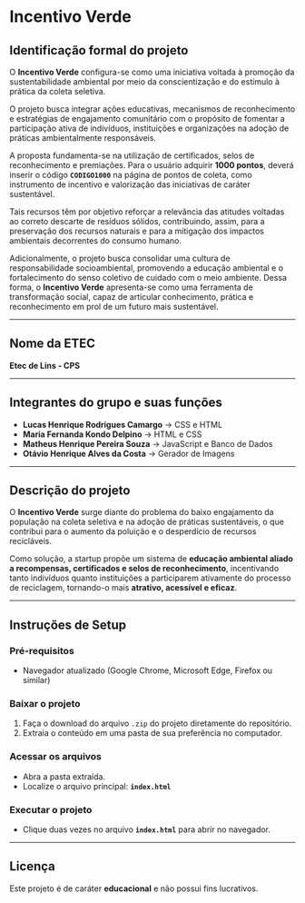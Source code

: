 # Incentivo Verde

## Identificação formal do projeto
O **Incentivo Verde** configura-se como uma iniciativa voltada à promoção da sustentabilidade ambiental por meio da conscientização e do estímulo à prática da coleta seletiva.  

O projeto busca integrar ações educativas, mecanismos de reconhecimento e estratégias de engajamento comunitário com o propósito de fomentar a participação ativa de indivíduos, instituições e organizações na adoção de práticas ambientalmente responsáveis.  

A proposta fundamenta-se na utilização de certificados, selos de reconhecimento e premiações. Para o usuário adquirir **1000 pontos**, deverá inserir o código **`CODIGO1000`** na página de pontos de coleta, como instrumento de incentivo e valorização das iniciativas de caráter sustentável.  

Tais recursos têm por objetivo reforçar a relevância das atitudes voltadas ao correto descarte de resíduos sólidos, contribuindo, assim, para a preservação dos recursos naturais e para a mitigação dos impactos ambientais decorrentes do consumo humano.  

Adicionalmente, o projeto busca consolidar uma cultura de responsabilidade socioambiental, promovendo a educação ambiental e o fortalecimento do senso coletivo de cuidado com o meio ambiente. Dessa forma, o **Incentivo Verde** apresenta-se como uma ferramenta de transformação social, capaz de articular conhecimento, prática e reconhecimento em prol de um futuro mais sustentável.  

---

## Nome da ETEC
**Etec de Lins - CPS**

---

## Integrantes do grupo e suas funções
- **Lucas Henrique Rodrigues Camargo** → CSS e HTML  
- **Maria Fernanda Kondo Delpino** → HTML e CSS  
- **Matheus Henrique Pereira Souza** → JavaScript e Banco de Dados  
- **Otávio Henrique Alves da Costa** → Gerador de Imagens  

---

## Descrição do projeto
O **Incentivo Verde** surge diante do problema do baixo engajamento da população na coleta seletiva e na adoção de práticas sustentáveis, o que contribui para o aumento da poluição e o desperdício de recursos recicláveis.  

Como solução, a startup propõe um sistema de **educação ambiental aliado a recompensas, certificados e selos de reconhecimento**, incentivando tanto indivíduos quanto instituições a participarem ativamente do processo de reciclagem, tornando-o mais **atrativo, acessível e eficaz**.  

---

## Instruções de Setup

### Pré-requisitos
- Navegador atualizado (Google Chrome, Microsoft Edge, Firefox ou similar)

### Baixar o projeto
1. Faça o download do arquivo `.zip` do projeto diretamente do repositório.  
2. Extraia o conteúdo em uma pasta de sua preferência no computador.  

### Acessar os arquivos
- Abra a pasta extraída.  
- Localize o arquivo principal: **`index.html`**  

### Executar o projeto
- Clique duas vezes no arquivo **`index.html`** para abrir no navegador.  

---

## Licença
Este projeto é de caráter **educacional** e não possui fins lucrativos. 
